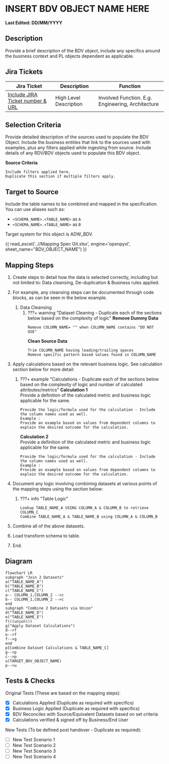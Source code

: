 # INSERT BDV OBJECT NAME HERE

**Last Edited: DD/MM/YYYY**

## Description

Provide a brief description of the BDV object, include any specifics around the business context and PL objects dependent as applicable.

## Jira Tickets

| Jira Ticket | Description | Function |
|-------------|-------------|----------|
|[Include JIRA Ticket number & URL](https://sainsburys-jira.valiantys.net)| High Level Description |Involved Function. E.g. Engineering, Architecture|

## Selection Criteria

Provide detailed description of the sources used to populate the BDV Object. Include the business entities that link to the sources used with examples, plus any filters applied while ingesting from source. Include details of any RDV/BDV objects used to populate this BDV object.

**Source Criteria**
```
Include filters applied here.
Duplicate this section if multiple filters apply.
```

## Target to Source

Include the table names to be combined and mapped in the specification.
You can use aliases such as:

* `<SCHEMA_NAME>.<TABLE_NAME>` as `A`
* `<SCHEMA_NAME>.<TABLE_NAME>` as `B`

Target system for this object is ADW_BDV.

{{ read_excel('..//Mapping Spec Git.xlsx', engine='openpyxl', sheet_name="BDV_OBJECT_NAME") }}

## Mapping Steps

1. Create steps to detail how the data is selected correctly, including but not limited to: Data cleansing, De-duplication & Business rules applied.
2. For example, any cleansing steps can be documented through code blocks, as can be seen in the below example.
    1. Data Cleansing
        1. ???+ warning "Dataset Cleaning - Duplicate each of the sections below based on the complexity of logic"
            **Remove Dummy Data**
            ```
            Remove COLUMN_NAME= "" when COLUMN_NAME contains "DO NOT USE"
            ```
            **Clean Source Data**
            ```
            Trim COLUMN_NAME having leading/trailing spaces
            Remove specific pattern based values found in COLUMN_NAME
            ```
1. Apply calculations based on the relevant business logic. See calculation section below for more detail:
    1. ???+ example "Calculations - Duplicate each of the sections below based on the complexity of logic and number of calculated attributes/metrics"
        **Calculation 1**  
        Provide a definition of the calculated metric and business logic applicable for the same.
        ```
        Provide the logic/formula used for the calculation - Include the column names used as well.
        Example :
        Provide an example based on values from dependent columns to explain the desired outcome for the calculation.
        ```
        **Calculation 2**  
        Provide a definition of the calculated metric and business logic applicable for the same.
        ```
        Provide the logic/formula used for the calculation - Include the column names used as well.
        Example :
        Provide an example based on values from dependent columns to explain the desired outcome for the calculation.
        ```
1. Document any logic involving combining datasets at various points of the mapping steps using the section below:

    1. ???+ info "Table Logic"
        ```
        Lookup TABLE_NAME_A USING COLUMN_A & COLUMN_B to retrieve COLUMN_C
        Combine TABLE_NAME_A & TABLE_NAME_B using COLUMN_A & COLUMN_B
        ```
1. Combine all of the above datasets.
1. Load transform schema to table.
1. End.

## Diagram

```mermaid
flowchart LR
subgraph "Join 2 Datasets"
a("TABLE_NAME_A")
b("TABLE_NAME_B")
c("TABLE_NAME_C")
a-- COLUMN_1,COLUMN_2 -->c
b-- COLUMN_1,COLUMN_2 -->c
end 
subgraph "Combine 2 Datasets via Union"
d("TABLE_NAME_D")
e("TABLE_NAME_E")
f(((union)))
g("Apply Dataset Calculations")
d-->f
e-->f
f-->g
end
p[Combine Dataset Calculations & TABLE_NAME_C]
g-->p
c-->p
u(TARGET_BDV_OBJECT_NAME)
p-->u
```

## Tests & Checks
Original Tests (These are based on the mapping steps):

- [x] Calculations Applied (Duplicate as required with specifics)
- [x] Business Logic Applied (Duplicate as required with specifics)
- [x] BDV Reconciles with Source/Equivalent Datasets based on set criteria
- [x] Calculations verified & signed off by Business/End User

New Tests (To be defined post handover - Duplicate as required):

- [ ] New Test Scenario 1
- [ ] New Test Scenario 2
- [ ] New Test Scenario 3
- [ ] New Test Scenario 4